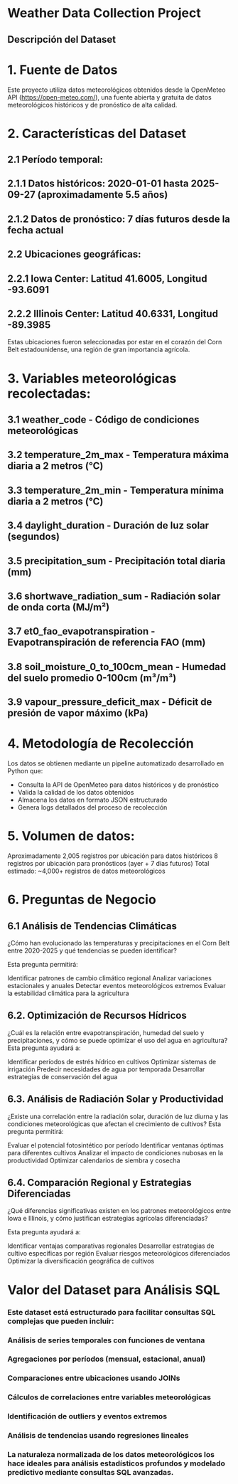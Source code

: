 # Weather Data Collection Project 

## Descripción del Dataset

# 1. Fuente de Datos

Este proyecto utiliza datos meteorológicos obtenidos desde la OpenMeteo API (https://open-meteo.com/), una fuente abierta y gratuita de datos meteorológicos históricos y de pronóstico de alta calidad.


# 2. Características del Dataset

##  2.1 Período temporal:

## 2.1.1 Datos históricos: 2020-01-01 hasta 2025-09-27 (aproximadamente 5.5 años)
## 2.1.2 Datos de pronóstico: 7 días futuros desde la fecha actual

## 2.2 Ubicaciones geográficas:

## 2.2.1 Iowa Center: Latitud 41.6005, Longitud -93.6091
## 2.2.2 Illinois Center: Latitud 40.6331, Longitud -89.3985

Estas ubicaciones fueron seleccionadas por estar en el corazón del Corn Belt estadounidense, una región de gran importancia agrícola.

# 3.  Variables meteorológicas recolectadas:

## 3.1 weather_code - Código de condiciones meteorológicas
## 3.2 temperature_2m_max - Temperatura máxima diaria a 2 metros (°C)
## 3.3 temperature_2m_min - Temperatura mínima diaria a 2 metros (°C)
## 3.4 daylight_duration - Duración de luz solar (segundos)
## 3.5 precipitation_sum - Precipitación total diaria (mm)
## 3.6 shortwave_radiation_sum - Radiación solar de onda corta (MJ/m²)
## 3.7 et0_fao_evapotranspiration - Evapotranspiración de referencia FAO (mm)
## 3.8 soil_moisture_0_to_100cm_mean - Humedad del suelo promedio 0-100cm (m³/m³)
## 3.9 vapour_pressure_deficit_max - Déficit de presión de vapor máximo (kPa)

# 4. Metodología de Recolección
Los datos se obtienen mediante un pipeline automatizado desarrollado en Python que:

- Consulta la API de OpenMeteo para datos históricos y de pronóstico
- Valida la calidad de los datos obtenidos
- Almacena los datos en formato JSON estructurado
- Genera logs detallados del proceso de recolección

# 5. Volumen de datos:

Aproximadamente 2,005 registros por ubicación para datos históricos
8 registros por ubicación para pronósticos (ayer + 7 días futuros)
Total estimado: ~4,000+ registros de datos meteorológicos

# 6. Preguntas de Negocio

## 6.1 Análisis de Tendencias Climáticas
¿Cómo han evolucionado las temperaturas y precipitaciones en el Corn Belt entre 2020-2025 y qué tendencias se pueden identificar?

Esta pregunta permitirá:

Identificar patrones de cambio climático regional
Analizar variaciones estacionales y anuales
Detectar eventos meteorológicos extremos
Evaluar la estabilidad climática para la agricultura

## 6.2. Optimización de Recursos Hídricos
¿Cuál es la relación entre evapotranspiración, humedad del suelo y precipitaciones, y cómo se puede optimizar el uso del agua en agricultura?
Esta pregunta ayudará a:

Identificar períodos de estrés hídrico en cultivos
Optimizar sistemas de irrigación
Predecir necesidades de agua por temporada
Desarrollar estrategias de conservación del agua

## 6.3. Análisis de Radiación Solar y Productividad
¿Existe una correlación entre la radiación solar, duración de luz diurna y las condiciones meteorológicas que afectan el crecimiento de cultivos?
Esta pregunta permitirá:

Evaluar el potencial fotosintético por período
Identificar ventanas óptimas para diferentes cultivos
Analizar el impacto de condiciones nubosas en la productividad
Optimizar calendarios de siembra y cosecha

## 6.4. Comparación Regional y Estrategias Diferenciadas
¿Qué diferencias significativas existen en los patrones meteorológicos entre Iowa e Illinois, y cómo justifican estrategias agrícolas diferenciadas?

Esta pregunta ayudará a:

Identificar ventajas comparativas regionales
Desarrollar estrategias de cultivo específicas por región
Evaluar riesgos meteorológicos diferenciados
Optimizar la diversificación geográfica de cultivos

# Valor del Dataset para Análisis SQL
### Este dataset está estructurado para facilitar consultas SQL complejas que pueden incluir:

### Análisis de series temporales con funciones de ventana
### Agregaciones por períodos (mensual, estacional, anual)
### Comparaciones entre ubicaciones usando JOINs
### Cálculos de correlaciones entre variables meteorológicas
### Identificación de outliers y eventos extremos
### Análisis de tendencias usando regresiones lineales
### La naturaleza normalizada de los datos meteorológicos los hace ideales para análisis estadísticos profundos y modelado predictivo mediante consultas SQL avanzadas.